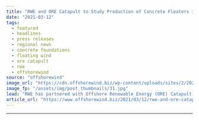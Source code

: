 ```yaml
---
title: "RWE and ORE Catapult to Study Production of Concrete Floaters in Scotland"
date: "2021-03-12"
tags: 
  - featured
  - headlines
  - press releases
  - regional news
  - concrete foundations
  - floating wind
  - ore catapult
  - rwe
  - offshorewind
source: "offshorewind"
image_url: "https://cdn.offshorewind.biz/wp-content/uploads/sites/2/2021/03/12153006/RWE-ORE-Catapult-Studying-Scottish-Potential-for-Concrete-Foundation-Production.jpg"
image_fp: "/assets/img/post_thumbnails/31.jpg"
lead: "RWE has partnered with Offshore Renewable Energy (ORE) Catapult to study the potential for Scottish businesses"
article_url: "https://www.offshorewind.biz/2021/03/12/rwe-and-ore-catapult-to-study-production-of-concrete-floaters-in-scotland/"
---
```


---
